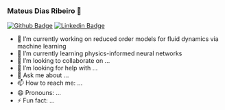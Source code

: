 ### Mateus Dias Ribeiro 👋

[![Github Badge](https://img.shields.io/badge/-Github-000?style=flat-square&logo=Github&logoColor=white&link=https://github.com/mdribeiro/)](https://github.com/mdribeiro/)
[![Linkedin Badge](https://img.shields.io/badge/-LinkedIn-blue?style=flat-square&logo=Linkedin&logoColor=white&link=https://www.linkedin.com/in/mateus-dias-ribeiro-401a3325/)](https://www.linkedin.com/in/mateus-dias-ribeiro-401a3325/)


<!--**mdribeiro/mdribeiro** is a ✨ _special_ ✨ repository because its `README.md` (this file) appears on your GitHub profile. 
Here are some ideas to get you started:
-->

- 🔭 I’m currently working on reduced order models for fluid dynamics via machine learning
- 🌱 I’m currently learning physics-informed neural networks
- 👯 I’m looking to collaborate on ...
- 🤔 I’m looking for help with ...
- 💬 Ask me about ...
- 📫 How to reach me: ...
- 😄 Pronouns: ...
- ⚡ Fun fact: ...
